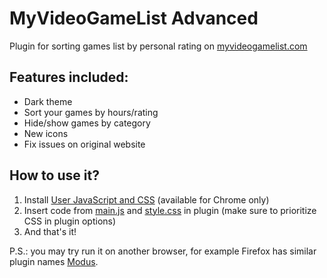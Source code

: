# MyVideoGameList Advanced
Plugin for sorting games list by personal rating on [myvideogamelist.com](https://myvideogamelist.com/)

## Features included:

- Dark theme
- Sort your games by hours/rating
- Hide/show games by category
- New icons
- Fix issues on original website

## How to use it?

1) Install [User JavaScript and CSS](https://chrome.google.com/webstore/detail/user-javascript-and-css/nbhcbdghjpllgmfilhnhkllmkecfmpld) (available for Chrome only)
2) Insert code from [main.js](main.js) and [style.css](style.css) in plugin (make sure to prioritize CSS in plugin options)
3) And that's it!

P.S.: you may try run it on another browser, for example Firefox has similar plugin names [Modus](https://addons.mozilla.org/ru/firefox/addon/modus-css-js/?src=search).
